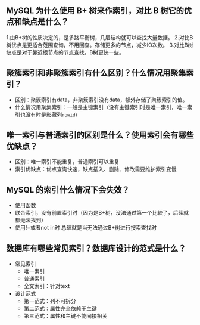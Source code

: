 ## MySQL 为什么使用 B+ 树来作索引，对比 B 树它的优点和缺点是什么？

1.由B+树的性质决定的，是多路平衡树，几层结构就可以查找大量数据。
2.对比B树优点是更适合范围查询，不用回查。存储更多的节点，减少IO次数。
3.对比B树缺点是对于靠近根节点的节点查找，B树更快一些。

## 聚簇索引和非聚簇索引有什么区别？什么情况用聚集索引？
- 区别：聚簇索引有data，非聚簇索引没有data，额外存储了聚簇索引的值。
- 什么情况用聚集索引：一般是主键索引（没有主键索引时是唯一索引，唯一索引也没有时是影藏列`rowid`)

## 唯一索引与普通索引的区别是什么？使用索引会有哪些优缺点？
- 区别：唯一索引不能重复，普通索引可以重复
- 索引优缺点：优点查询快速，缺点插入、删除、修改需要维护索引变慢

## MySQL 的索引什么情况下会失效？
- 使用函数
- 联合索引，没有前置索引时（因为是B+树，没法通过第一个比较了，后续就都无法找到）
- 使用!=或者not in时
总结就是当无法通过B+树进行搜索查找时

## 数据库有哪些常见索引？数据库设计的范式是什么？
- 常见索引
  - 唯一索引
  - 普通索引
  - 全文索引：针对text
- 设计范式
  - 第一范式：列不可拆分
  - 第二范式：属性完全依赖于主键
  - 第三范式：属性和主键不能间接相关

